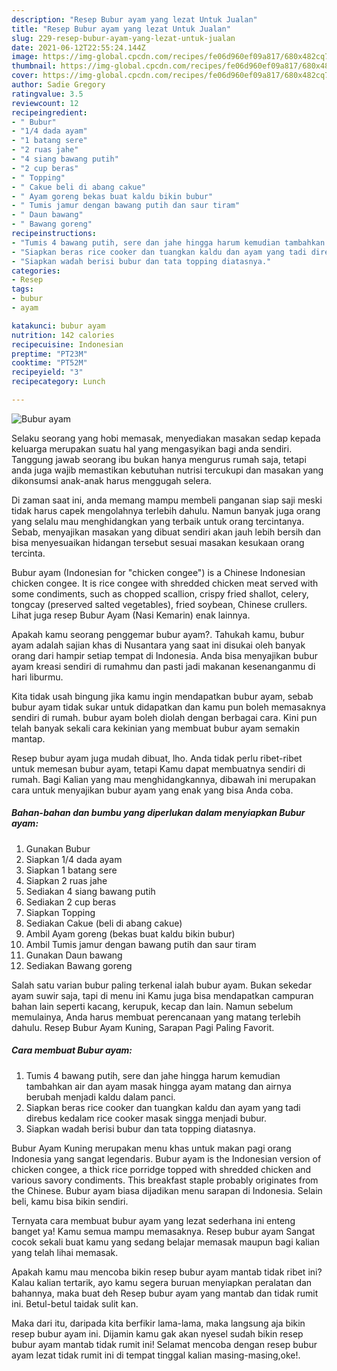```yaml
---
description: "Resep Bubur ayam yang lezat Untuk Jualan"
title: "Resep Bubur ayam yang lezat Untuk Jualan"
slug: 229-resep-bubur-ayam-yang-lezat-untuk-jualan
date: 2021-06-12T22:55:24.144Z
image: https://img-global.cpcdn.com/recipes/fe06d960ef09a817/680x482cq70/bubur-ayam-foto-resep-utama.jpg
thumbnail: https://img-global.cpcdn.com/recipes/fe06d960ef09a817/680x482cq70/bubur-ayam-foto-resep-utama.jpg
cover: https://img-global.cpcdn.com/recipes/fe06d960ef09a817/680x482cq70/bubur-ayam-foto-resep-utama.jpg
author: Sadie Gregory
ratingvalue: 3.5
reviewcount: 12
recipeingredient:
- " Bubur"
- "1/4 dada ayam"
- "1 batang sere"
- "2 ruas jahe"
- "4 siang bawang putih"
- "2 cup beras"
- " Topping"
- " Cakue beli di abang cakue"
- " Ayam goreng bekas buat kaldu bikin bubur"
- " Tumis jamur dengan bawang putih dan saur tiram"
- " Daun bawang"
- " Bawang goreng"
recipeinstructions:
- "Tumis 4 bawang putih, sere dan jahe hingga harum kemudian tambahkan air dan ayam masak hingga ayam matang dan airnya berubah menjadi kaldu dalam panci."
- "Siapkan beras rice cooker dan tuangkan kaldu dan ayam yang tadi direbus kedalam rice cooker masak singga menjadi bubur."
- "Siapkan wadah berisi bubur dan tata topping diatasnya."
categories:
- Resep
tags:
- bubur
- ayam

katakunci: bubur ayam 
nutrition: 142 calories
recipecuisine: Indonesian
preptime: "PT23M"
cooktime: "PT52M"
recipeyield: "3"
recipecategory: Lunch

---
```



![Bubur ayam](https://img-global.cpcdn.com/recipes/fe06d960ef09a817/680x482cq70/bubur-ayam-foto-resep-utama.jpg)

Selaku seorang yang hobi memasak, menyediakan masakan sedap kepada keluarga merupakan suatu hal yang mengasyikan bagi anda sendiri. Tanggung jawab seorang ibu bukan hanya mengurus rumah saja, tetapi anda juga wajib memastikan kebutuhan nutrisi tercukupi dan masakan yang dikonsumsi anak-anak harus menggugah selera.

Di zaman  saat ini, anda memang mampu membeli panganan siap saji meski tidak harus capek mengolahnya terlebih dahulu. Namun banyak juga orang yang selalu mau menghidangkan yang terbaik untuk orang tercintanya. Sebab, menyajikan masakan yang dibuat sendiri akan jauh lebih bersih dan bisa menyesuaikan hidangan tersebut sesuai masakan kesukaan orang tercinta. 

Bubur ayam (Indonesian for &#34;chicken congee&#34;) is a Chinese Indonesian chicken congee. It is rice congee with shredded chicken meat served with some condiments, such as chopped scallion, crispy fried shallot, celery, tongcay (preserved salted vegetables), fried soybean, Chinese crullers. Lihat juga resep Bubur Ayam (Nasi Kemarin) enak lainnya.

Apakah kamu seorang penggemar bubur ayam?. Tahukah kamu, bubur ayam adalah sajian khas di Nusantara yang saat ini disukai oleh banyak orang dari hampir setiap tempat di Indonesia. Anda bisa menyajikan bubur ayam kreasi sendiri di rumahmu dan pasti jadi makanan kesenanganmu di hari liburmu.

Kita tidak usah bingung jika kamu ingin mendapatkan bubur ayam, sebab bubur ayam tidak sukar untuk didapatkan dan kamu pun boleh memasaknya sendiri di rumah. bubur ayam boleh diolah dengan berbagai cara. Kini pun telah banyak sekali cara kekinian yang membuat bubur ayam semakin mantap.

Resep bubur ayam juga mudah dibuat, lho. Anda tidak perlu ribet-ribet untuk memesan bubur ayam, tetapi Kamu dapat membuatnya sendiri di rumah. Bagi Kalian yang mau menghidangkannya, dibawah ini merupakan cara untuk menyajikan bubur ayam yang enak yang bisa Anda coba.

<!--inarticleads1-->

##### Bahan-bahan dan bumbu yang diperlukan dalam menyiapkan Bubur ayam:

1. Gunakan  Bubur
1. Siapkan 1/4 dada ayam
1. Siapkan 1 batang sere
1. Siapkan 2 ruas jahe
1. Sediakan 4 siang bawang putih
1. Sediakan 2 cup beras
1. Siapkan  Topping
1. Sediakan  Cakue (beli di abang cakue)
1. Ambil  Ayam goreng (bekas buat kaldu bikin bubur)
1. Ambil  Tumis jamur dengan bawang putih dan saur tiram
1. Gunakan  Daun bawang
1. Sediakan  Bawang goreng


Salah satu varian bubur paling terkenal ialah bubur ayam. Bukan sekedar ayam suwir saja, tapi di menu ini Kamu juga bisa mendapatkan campuran bahan lain seperti kacang, kerupuk, kecap dan lain. Namun sebelum memulainya, Anda harus membuat perencanaan yang matang terlebih dahulu. Resep Bubur Ayam Kuning, Sarapan Pagi Paling Favorit. 

<!--inarticleads2-->

##### Cara membuat Bubur ayam:

1. Tumis 4 bawang putih, sere dan jahe hingga harum kemudian tambahkan air dan ayam masak hingga ayam matang dan airnya berubah menjadi kaldu dalam panci.
1. Siapkan beras rice cooker dan tuangkan kaldu dan ayam yang tadi direbus kedalam rice cooker masak singga menjadi bubur.
1. Siapkan wadah berisi bubur dan tata topping diatasnya.


Bubur Ayam Kuning merupakan menu khas untuk makan pagi orang Indonesia yang sangat legendaris. Bubur ayam is the Indonesian version of chicken congee, a thick rice porridge topped with shredded chicken and various savory condiments. This breakfast staple probably originates from the Chinese. Bubur ayam biasa dijadikan menu sarapan di Indonesia. Selain beli, kamu bisa bikin sendiri. 

Ternyata cara membuat bubur ayam yang lezat sederhana ini enteng banget ya! Kamu semua mampu memasaknya. Resep bubur ayam Sangat cocok sekali buat kamu yang sedang belajar memasak maupun bagi kalian yang telah lihai memasak.

Apakah kamu mau mencoba bikin resep bubur ayam mantab tidak ribet ini? Kalau kalian tertarik, ayo kamu segera buruan menyiapkan peralatan dan bahannya, maka buat deh Resep bubur ayam yang mantab dan tidak rumit ini. Betul-betul taidak sulit kan. 

Maka dari itu, daripada kita berfikir lama-lama, maka langsung aja bikin resep bubur ayam ini. Dijamin kamu gak akan nyesel sudah bikin resep bubur ayam mantab tidak rumit ini! Selamat mencoba dengan resep bubur ayam lezat tidak rumit ini di tempat tinggal kalian masing-masing,oke!.

